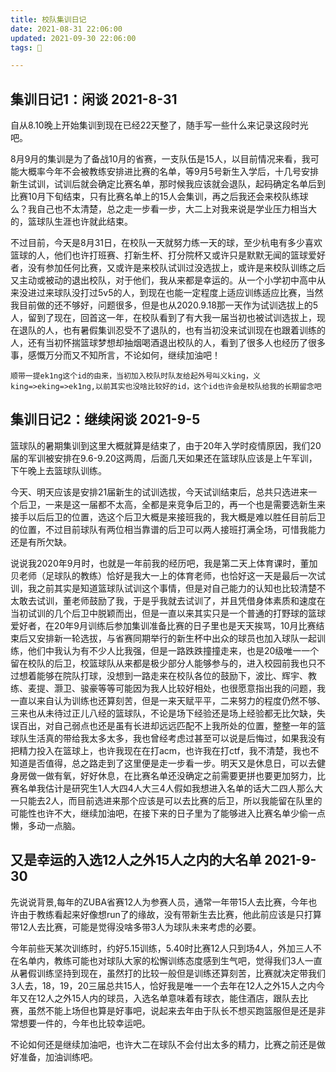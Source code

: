 ```yaml
---
title: 校队集训日记
date: 2021-08-31 22:06:00
updated: 2021-09-30 22:06:00
tags: 🏀

---
```


## 集训日记1：闲谈 2021-8-31

​ 自从8.10晚上开始集训到现在已经22天整了，随手写一些什么来记录这段时光吧。

​ 8月9月的集训是为了备战10月的省赛，一支队伍是15人，以目前情况来看，我可能大概率今年不会被教练安排进比赛的名单，等9月5号新生入学后，十几号安排新生试训，试训后就会确定比赛名单，那时候我应该就会退队，起码确定名单后到比赛10月下旬结束，只有比赛名单上的15人会集训，再之后我还会来校队练球么？我自己也不太清楚，总之走一步看一步，大二上对我来说是学业压力相当大的，篮球队生涯也许就此结束。

​ 不过目前，今天是8月31日，在校队一天就努力练一天的球，至少杭电有多少喜欢篮球的人，他们也许打班赛、打新生杯、打分院杯又或许只是默默无闻的篮球爱好者，没有参加任何比赛，又或许是来校队试训过没选拔上，或许是来校队训练之后又主动或被动的退出校队，对于他们，我从来都是幸运的。从一个小学初中高中从来没进过来球队没打过5v5的人，到现在也能一定程度上适应训练适应比赛，当然我目前做的还不够好，问题很多，但是也从2020.9.18那一天作为试训选拔上的5人，留到了现在，回首这一年，在校队看到了有大我一届当初也被试训选拔上，现在退队的人，也有暑假集训忍受不了退队的，也有当初没来试训现在也跟着训练的人，还有当初怀揣篮球梦想却抽烟喝酒退出校队的人，看到了很多人也经历了很多事，感慨万分而又不知所言，不论如何，继续加油吧！

    顺带一提ek1ng这个id的由来，当初加入校队时队友给起外号叫义king，义king=>eking=>ek1ng,以前其实也没啥比较好的id，这个id也许会是校队给我的长期留念吧

## 集训日记2：继续闲谈 2021-9-5

​  篮球队的暑期集训到这里大概就算是结束了，由于20年入学时疫情原因，我们20届的军训被安排在9.6-9.20这两周，后面几天如果还在篮球队应该是上午军训，下午晚上去篮球队训练。

​  今天、明天应该是安排21届新生的试训选拔，今天试训结束后，总共只选进来一个后卫，一来是这一届都不太高，全都是来竞争后卫的，再一个也是需要选新生来接手以后后卫的位置，选这个后卫大概是来接班我的，我大概是难以胜任目前后卫的位置，不过目前球队有两位相当靠谱的后卫可以两人接班打满全场，可惜我能力还是有所欠缺。

​  说说我2020年9月时，也就是一年前我的经历吧，我是第二天上体育课时，董加贝老师（足球队的教练）恰好是我大一上的体育老师，也恰好这一天是最后一次试训，我之前其实是知道篮球队试训这个事情，但是对自己能力的认知也比较清楚不太敢去试训，董老师鼓励了我，于是乎我就去试训了，并且凭借身体素质和速度在当初试训的几个后卫中脱颖而出，但是一直以来其实只是一个普通的打野球的篮球爱好者，在20年9月训练后参加集训准备比赛的日子里也是天天挨骂，10月比赛结束后又安排新一轮选拔，与省赛同期举行的新生杯中出众的球员也加入球队一起训练，他们中我认为有不少人比我强，但是一路跌跌撞撞走来，也是20级唯一一个留在校队的后卫，校篮球队从来都是极少部分人能够参与的，进入校园前我也只不过想着能够在院队打球，没想到一路走来在校队各位的鼓励下，波比、辉宇、教练、麦提、灏卫、骏豪等等可能因为我人比较好相处，也很愿意指出我的问题，我一直以来自认为训练也还算刻苦，但是一来天赋平平，二来努力的程度仍然不够、三来也从未待过正儿八经的篮球队，不论是场下经验还是场上经验都无比欠缺，失误百出，对自己弱点也还是虽有长进却远远匹配不上我所处的位置，整整一年的篮球队生活真的带给我太多太多，我也曾经考虑过甚至可以说是后悔过，如果我没有把精力投入在篮球上，也许我现在在打acm，也许我在打ctf，我不清楚，我也不知道是否值得，总之路走到了这里便是走一步看一步。明天又是休息日，可以去健身房做一做有氧，好好休息，在比赛名单还没确定之前需要更拼也要更加努力，比赛名单我估计是研究生1人大四4人大三4人假如我想进入名单的话大二四人那么大一只能去2人，而目前选进来那个应该是可以去比赛的后卫，所以我能留在队里的可能性也许不大，继续加油吧，在接下来的日子里为了能够进入比赛名单少偷一点懒，多动一点脑。

## 又是幸运的入选12人之外15人之内的大名单 2021-9-30

​  先说说背景,每年的ZUBA省赛12人为参赛人员，通常一年带15人去比赛，今年也许由于教练看起来好像想run了的缘故，没有带新生去比赛，他此前应该是只打算带12人去比赛，可能是觉得没啥多带3人为球队未来考虑的必要。

​  今年前些天某次训练时，约好5.15训练，5.40时比赛12人只到场4人，外加三人不在名单内，教练可能也对球队大家的松懈训练态度感到生气吧，觉得我们3人一直从暑假训练坚持到现在，虽然打的比较一般但是训练还算刻苦，比赛就决定带我们3人去，18，19，20三届总共15人，恰好我是唯一一个去年在12人之外15人之内今年又在12人之外15人内的球员，入选名单意味着有球衣，能住酒店，跟队去比赛，虽然不能上场但也算是好事吧，说起来去年由于队长不想买跑篮服但是还是非常想要一件的，今年也比较幸运吧。

​  不论如何还是继续加油吧，也许大二在球队不会付出太多的精力，比赛之前还是做好准备，加油训练吧。
